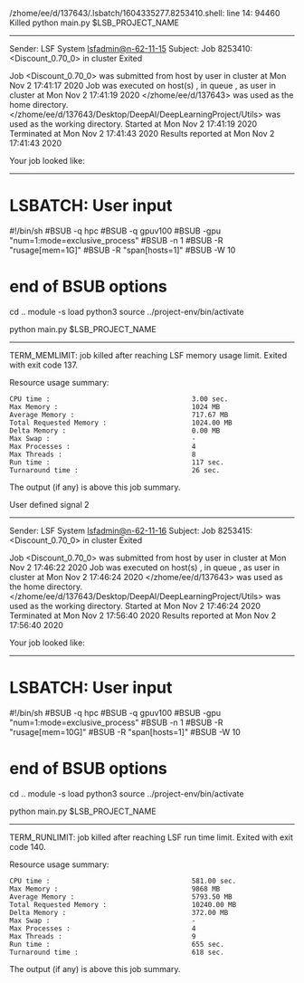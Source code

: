 /zhome/ee/d/137643/.lsbatch/1604335277.8253410.shell: line 14: 94460 Killed                  python main.py $LSB_PROJECT_NAME

------------------------------------------------------------
Sender: LSF System <lsfadmin@n-62-11-15>
Subject: Job 8253410: <Discount_0.70_0> in cluster <dcc> Exited

Job <Discount_0.70_0> was submitted from host <n-62-27-21> by user <s183905> in cluster <dcc> at Mon Nov  2 17:41:17 2020
Job was executed on host(s) <n-62-11-15>, in queue <gpuv100>, as user <s183905> in cluster <dcc> at Mon Nov  2 17:41:19 2020
</zhome/ee/d/137643> was used as the home directory.
</zhome/ee/d/137643/Desktop/DeepAI/DeepLearningProject/Utils> was used as the working directory.
Started at Mon Nov  2 17:41:19 2020
Terminated at Mon Nov  2 17:41:43 2020
Results reported at Mon Nov  2 17:41:43 2020

Your job looked like:

------------------------------------------------------------
# LSBATCH: User input
#!/bin/sh
#BSUB -q hpc
#BSUB -q gpuv100
#BSUB -gpu "num=1:mode=exclusive_process"
#BSUB -n 1
#BSUB -R "rusage[mem=1G]"
#BSUB -R "span[hosts=1]"
#BSUB -W 10
# end of BSUB options
cd ..
module -s load python3
source ../project-env/bin/activate

python main.py $LSB_PROJECT_NAME


------------------------------------------------------------

TERM_MEMLIMIT: job killed after reaching LSF memory usage limit.
Exited with exit code 137.

Resource usage summary:

    CPU time :                                   3.00 sec.
    Max Memory :                                 1024 MB
    Average Memory :                             717.67 MB
    Total Requested Memory :                     1024.00 MB
    Delta Memory :                               0.00 MB
    Max Swap :                                   -
    Max Processes :                              4
    Max Threads :                                8
    Run time :                                   117 sec.
    Turnaround time :                            26 sec.

The output (if any) is above this job summary.

User defined signal 2

------------------------------------------------------------
Sender: LSF System <lsfadmin@n-62-11-16>
Subject: Job 8253415: <Discount_0.70_0> in cluster <dcc> Exited

Job <Discount_0.70_0> was submitted from host <n-62-27-21> by user <s183905> in cluster <dcc> at Mon Nov  2 17:46:22 2020
Job was executed on host(s) <n-62-11-16>, in queue <gpuv100>, as user <s183905> in cluster <dcc> at Mon Nov  2 17:46:24 2020
</zhome/ee/d/137643> was used as the home directory.
</zhome/ee/d/137643/Desktop/DeepAI/DeepLearningProject/Utils> was used as the working directory.
Started at Mon Nov  2 17:46:24 2020
Terminated at Mon Nov  2 17:56:40 2020
Results reported at Mon Nov  2 17:56:40 2020

Your job looked like:

------------------------------------------------------------
# LSBATCH: User input
#!/bin/sh
#BSUB -q hpc
#BSUB -q gpuv100
#BSUB -gpu "num=1:mode=exclusive_process"
#BSUB -n 1
#BSUB -R "rusage[mem=10G]"
#BSUB -R "span[hosts=1]"
#BSUB -W 10
# end of BSUB options
cd ..
module -s load python3
source ../project-env/bin/activate

python main.py $LSB_PROJECT_NAME


------------------------------------------------------------

TERM_RUNLIMIT: job killed after reaching LSF run time limit.
Exited with exit code 140.

Resource usage summary:

    CPU time :                                   581.00 sec.
    Max Memory :                                 9868 MB
    Average Memory :                             5793.50 MB
    Total Requested Memory :                     10240.00 MB
    Delta Memory :                               372.00 MB
    Max Swap :                                   -
    Max Processes :                              4
    Max Threads :                                9
    Run time :                                   655 sec.
    Turnaround time :                            618 sec.

The output (if any) is above this job summary.

